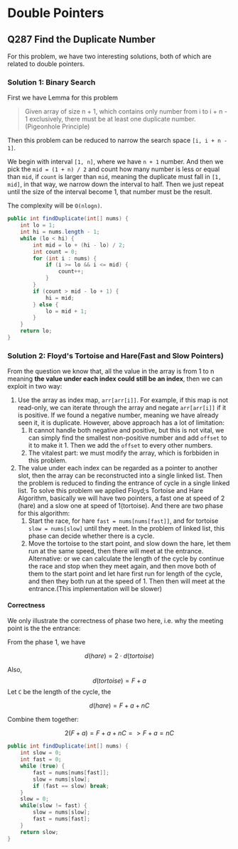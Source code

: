 # Double Pointers

## Q287 Find the Duplicate Number

For this problem, we have two interesting solutions, both of which are related to double pointers. 

### Solution 1: Binary Search

First we have Lemma for this problem

> Given array of size n + 1, which contains only number from i to i + n - 1 exclusively, there must be at least one duplicate number. (Pigeonhole Principle)

Then this problem can be reduced to narrow the search space `[i, i + n - 1]`.

We begin with interval `[1, n]`, where we have `n + 1` number. And then we pick the `mid = (1 + n) / 2` and count how many number is less or equal than `mid`, if `count` is larger than `mid`, meaning the duplicate must fall in `[1, mid]`, in that way, we narrow down the interval to half. Then we just repeat until the size of the interval become 1, that number must be the result.

The complexity will be `O(nlogn)`.

```java
public int findDuplicate(int[] nums) {
    int lo = 1;
    int hi = nums.length - 1;
    while (lo < hi) {
        int mid = lo + (hi - lo) / 2;
        int count = 0;
        for (int i : nums) {
            if (i >= lo && i <= mid) {
                count++;
            }
        }
        if (count > mid - lo + 1) {
            hi = mid;
        } else {
            lo = mid + 1;
        }
    }
    return lo;
}
```

### Solution 2: Floyd's Tortoise and Hare(Fast and Slow Pointers)

From the question we know that, all the value in the array is from 1 to n meaning **the value under each index could still be an index**, then we can exploit in two way:
1. Use the array as index map, `arr[arr[i]]`. For example, if this map is not read-only, we can iterate through the array and negate `arr[arr[i]]` if it is positive. If we found a negative number, meaning we have already seen it, it is duplicate. However, above approach has a lot of limitation: 
   1. It cannot handle both negative and positive, but this is not vital, we can simply find the smallest non-positive number and add `offset` to it to make it 1. Then we add the `offset` to every other numbers.
   2. The vitalest part: we must modify the array, which is forbbiden in this problem.
2. The value under each index can be regarded as a pointer to another slot, then the array can be reconstructed into a single linked list. Then the problem is reduced to finding the entrance of cycle in a single linked list. To solve this problem we applied Floyd;s Tortoise and Hare Algorithm, basically we will have two pointers, a fast one at speed of 2 (hare) and a slow one at speed of 1(tortoise). And there are two phase for this algorithm:
   1. Start the race, for hare `fast = nums[nums[fast]]`, and for tortoise `slow = nums[slow]` until they meet. In the problem of linked list, this phase can decide whether there is a cycle.
   2. Move the tortoise to the start point, and slow down the hare, let them run at the same speed, then there will meet at the entrance. Alternative: or we can calculate the length of the cycle by continue the race and stop when they meet again, and then move both of them to the start point and let hare first run for length of the cycle, and then they both run at the speed of 1. Then then will meet at the entrance.(This implementation will be slower)

#### Correctness

We only illustrate the correctness of phase two here, i.e. why the meeting point is the the entrance: 

From the phase 1, we have 

$$d(hare) = 2 \cdot d(tortoise)$$

Also, 
$$d(tortoise) = F + a$$
Let `C` be the length of the cycle, the 

$$d(hare) = F + a + nC$$

Combine them together:

$$2(F + a) = F + a + nC => F + a = nC$$

```java
public int findDuplicate(int[] nums) {
    int slow = 0;
    int fast = 0;
    while (true) {
        fast = nums[nums[fast]];
        slow = nums[slow];
        if (fast == slow) break;
    }
    slow = 0;
    while(slow != fast) {
        slow = nums[slow];
        fast = nums[fast];
    }
    return slow;
}
```